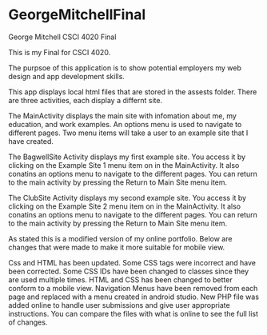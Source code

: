# GeorgeMitchellFinal
George Mitchell CSCI 4020 Final

This is my Final for CSCI 4020. 

The purpsoe of this application is to show potential employers my web design and app development skills.

This app displays local html files that are stored in the assests folder. 
There are three activities, each display a differnt site.

The MainActivity displays the main site with infomation about me, my education, and work examples.
An options menu is used to navigate to different pages. Two menu items will take a user to an example site that I have created.

The BagwellSite Activity displays my first example site. You access it by clicking on the Example Site 1 menu item on in the MainActivity.
It also conatins an options menu to navigate to the different pages. 
You can return to the main activity by pressing the Return to Main Site menu item.

The ClubSite Activity displays my second example site. You access it by clicking on the Example Site 2 menu item on in the MainActivity.
It also conatins an options menu to navigate to the different pages. 
You can return to the main activity by pressing the Return to Main Site menu item.

As stated this is a modified version of my online portfolio.
Below are changes that were made to make it more suitable for mobile view.

Css and HTML has been updated. 
Some CSS tags were incorrect and have been corrected. 
Some CSS IDs have been changed to classes since they are used multiple times. 
HTML and CSS has been changed to better conform to a mobile view. 
Navigation Menus have been removed from each page and replaced with a menu created in android studio. 
New PHP file was added online to handle user submissions and give user appropriate instructions. 
You can compare the files with what is online to see the full list of changes.
